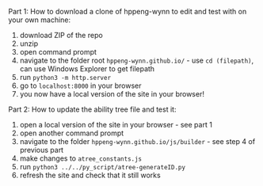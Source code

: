 Part 1: How to download a clone of hppeng-wynn to edit and test with on your own machine:
1. download ZIP of the repo
2. unzip
3. open command prompt
4. navigate to the folder root `hppeng-wynn.github.io/` - use `cd (filepath)`, can use Windows Explorer to get filepath 
5. run `python3 -m http.server`
6. go to `localhost:8000` in your browser
7. you now have a local version of the site in your browser!

Part 2: How to update the ability tree file and test it:
1. open a local version of the site in your browser - see part 1
2. open another command prompt
3. navigate to the folder `hppeng-wynn.github.io/js/builder` - see step 4 of previous part
4. make changes to `atree_constants.js`
5. run `python3 ../../py_script/atree-generateID.py`
6. refresh the site and check that it still works
